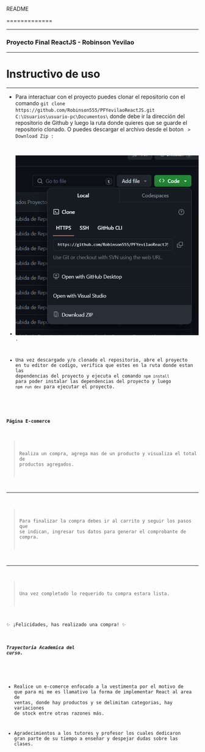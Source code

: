 README

=============

-------------
### Proyecto Final ReactJS - Robinson Yevilao
-------------

# Instructivo de uso

-------------

- Para interactuar con el proyecto puedes clonar el repositorio con el comando `git clone https://github.com/Robinson555/PFYevilaoReactJS.git C:\Usuarios\usuario-pc\Documentos\` donde debe ir la dirección del repositorio de Github y luego la ruta donde quieres que se guarde el repositorio clonado. O puedes descargar el archivo desde el boton <CODE> > Download Zip :

  
- ![Imagen del Logo](https://github.com/Robinson555/PFYevilaoReactJS/blob/main/public/Capturas/downloadzip.png).


- Una vez descargado y/o clonado el repositorio, abre el proyecto en tu editor de codigo, verifica que estes en la ruta donde estan las
dependencias del proyecto y ejecuta el comando `npm install`  para poder instalar las dependencias del proyecto y
luego `npm run dev` para ejecutar el proyecto.



#### Página E-comerce

> Realiza un compra, agrega mas de un producto y visualiza el total de productos agregados.
---
> Para finalizar la compra debes ir al carrito y seguir los pasos que se indican, ingresar tus datos para generar el comprobante de compra.
---
> Una vez completado lo requerido tu compra estara lista.

 ✨ ¡Felicidades, has realizado una compra! ✨



##### Trayectoria Academica del curso.

- Realice un e-comerce enfocado a la vestimenta por el motivo de que para mi me es llamativo la forma de implementar React al area de ventas, donde hay productos y se delimitan categorias, hay variaciones de stock entre otras razones más.

- Agradecimientos a los tutores y profesor los cuales dedicaron gran parte de su tiempo a enseñar y despejar dudas sobre las clases.
